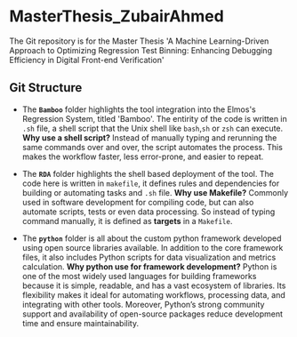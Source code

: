 # MasterThesis_ZubairAhmed
The Git repository is for the Master Thesis 'A Machine Learning-Driven Approach to Optimizing Regression Test Binning: Enhancing Debugging Efficiency in Digital Front-end Verification'

## Git Structure

- The **`Bamboo`** folder highlights the tool integration into the Elmos's Regression System, titled 'Bamboo'. The  entirity of the code is written in `.sh` file, a shell script that the Unix shell like `bash`,`sh` or `zsh` can execute. 
**Why use a shell script?**
Instead of manually typing and rerunning the same commands over and over, the script automates the process. This makes the workflow faster, less error-prone, and easier to repeat.


- The **`RDA`** folder highlights the shell based deployment of the tool. The code here is written in `makefile`, it defines rules and dependencies for building or automating tasks and `.sh` file.
**Why use Makefile?**
Commonly used in software development for compiling code, but can also automate scripts, tests or even data processing. So instead of typing command manually, it is defined as **targets** in a `Makefile`.

- The **`python`** folder is all about the custom python framework developed using open source libraries available. In addition to the core framework files, it also includes Python scripts for data visualization and metrics calculation.
**Why python use for framework development?**
Python is one of the most widely used languages for building frameworks because it is simple, readable, and has a vast ecosystem of libraries. Its flexibility makes it ideal for automating workflows, processing data, and integrating with other tools. Moreover, Python’s strong community support and availability of open-source packages reduce development time and ensure maintainability.
